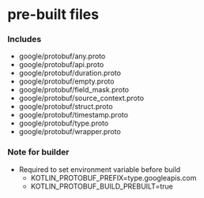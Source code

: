 # pre-built files

### Includes
* google/protobuf/any.proto
* google/protobuf/api.proto
* google/protobuf/duration.proto
* google/protobuf/empty.proto
* google/protobuf/field_mask.proto
* google/protobuf/source_context.proto
* google/protobuf/struct.proto
* google/protobuf/timestamp.proto
* google/protobuf/type.proto
* google/protobuf/wrapper.proto

### Note for builder
* Required to set environment variable before build
  * KOTLIN_PROTOBUF_PREFIX=type.googleapis.com
  * KOTLIN_PROTOBUF_BUILD_PREBUILT=true
